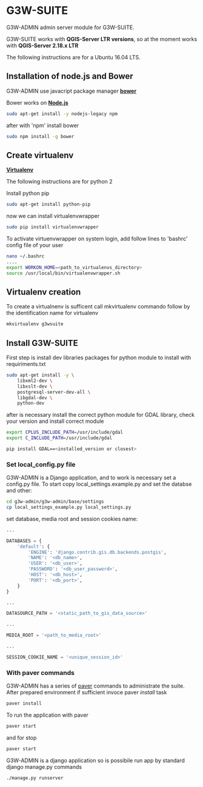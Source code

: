 # G3W-SUITE

G3W-ADMIN admin server module for G3W-SUITE.

G3W-SUITE works with **QGIS-Server LTR versions**, so at the moment works with **QGIS-Server 2.18.x LTR**

The following instructions are for a Ubuntu 16.04 LTS.

## Installation of node.js and Bower
G3W-ADMIN use javacript package manager [**bower**](https://bower.io/)

Bower works on [**Node.js**](https://nodejs.org/it/)

```bash
sudo apt-get install -y nodejs-legacy npm
```

after with 'npm' install bower

```bash
sudo npm install -g bower
```

## Create virtualenv

[**Virtualenv**](https://virtualenv.pypa.io/en/stable/)

The following instructions are for python 2

Install python pip

```bash
sudo apt-get install python-pip
```

now we can install virtualenvwrapper
```bash
sudo pip install virtualenvwrapper
```

To activate virtuenvwrapper on system login, add follow lines to 'bashrc' config file of your user
```bash
nano ~/.bashrc
....
export WORKON_HOME=<path_to_virtualenvs_directory>
source /usr/local/bin/virtualenvwrapper.sh
```

## Virtualenv creation
To create a virtualnenv is sufficent call mkvirtualenv commando follow by the identification name for virtualenv
```bash
mkvirtualenv g3wsuite
```

## Install G3W-SUITE

First step is install dev libraries packages for python module to install with requiriments.txt

```bash
sudo apt-get install -y \
    libxml2-dev \
    libxslt-dev \
    postgresql-server-dev-all \
    libgdal-dev \
    python-dev
```

after is necessary install the correct python module for GDAL library, check your version and install correct module

```bash
export CPLUS_INCLUDE_PATH=/usr/include/gdal
export C_INCLUDE_PATH=/usr/include/gdal

pip install GDAL==<installed_version or closest>
```

### Set local_config.py file
G3W-ADMIN is a Django application, and to work is necessary set a config.py file. To start copy local_settings.example.py and set the databse and other:
```bash
cd g3w-admin/g3w-admin/base/settings
cp local_settings_example.py local_settings.py
```

set database, media root and session cookies name:

```python
...

DATABASES = {
    'default': {
        'ENGINE': 'django.contrib.gis.db.backends.postgis',
        'NAME': '<db_name>',
        'USER': '<db_user>',
        'PASSWORD': '<db_user_password>',
        'HOST': '<db_host>',
        'PORT': '<db_port>',
    }
}

...

DATASOURCE_PATH = '<static_path_to_gis_data_source>'

...

MEDIA_ROOT = '<path_to_media_root>'

...

SESSION_COOKIE_NAME = '<unique_session_id>'
```

### With paver commands

G3W-ADMIN has a series of [paver](http://pythonhosted.org/Paver/) commands to administrate the suite.
After prepared environment if sufficient invoce paver *install* task

```bash
paver install
```

To run the application with paver

```bash
paver start
```

and for stop
```bash
paver start
```


G3W-ADMIN is a django application so is possibile run app by standard django manage.py commands

```bash
./manage.py runserver
```





